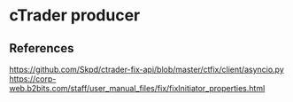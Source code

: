# cTrader producer

##   

## References

https://github.com/Skpd/ctrader-fix-api/blob/master/ctfix/client/asyncio.py
https://corp-web.b2bits.com/staff/user_manual_files/fix/fixInitiator_properties.html

